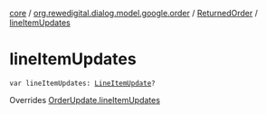 [core](../../index.md) / [org.rewedigital.dialog.model.google.order](../index.md) / [ReturnedOrder](index.md) / [lineItemUpdates](./line-item-updates.md)

# lineItemUpdates

`var lineItemUpdates: `[`LineItemUpdate`](../-line-item-update/index.md)`?`

Overrides [OrderUpdate.lineItemUpdates](../-order-update/line-item-updates.md)

